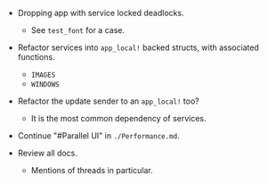 * Dropping app with service locked deadlocks.
    - See `test_font` for a case.

* Refactor services into `app_local!` backed structs, with associated functions.
    - `IMAGES`
    - `WINDOWS`

* Refactor the update sender to an `app_local!` too?
    - It is the most common dependency of services.

* Continue "#Parallel UI" in `./Performance.md`.

* Review all docs.
    - Mentions of threads in particular.